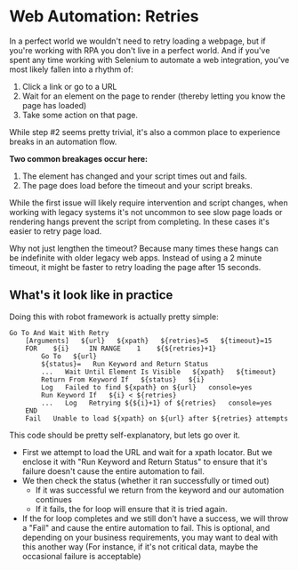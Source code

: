 # Web Automation: Retries

In a perfect world we wouldn't need to retry loading a webpage, but if you're working with RPA you don't live in a perfect world. And if you've spent any time working with Selenium to automate a web integration, you've most likely fallen into a rhythm of:

1. Click a link or go to a URL
2. Wait for an element on the page to render (thereby letting you know the page has loaded)
3. Take some action on that page.

While step #2 seems pretty trivial, it's also a common place to experience breaks in an automation flow.

**Two common breakages occur here:**

1. The element has changed and your script times out and fails.
2. The page does load before the timeout and your script breaks.

While the first issue will likely require intervention and script changes, when working with legacy systems it's not uncommon to see slow page loads or rendering hangs prevent the script from completing. In these cases it's easier to retry page load. 

Why not just lengthen the timeout? Because many times these hangs can be indefinite with older legacy web apps. Instead of using a 2 minute timeout, it might be faster to retry loading the page after 15 seconds.

## What's it look like in practice

Doing this with robot framework is actually pretty simple:

```robotframework
Go To And Wait With Retry
    [Arguments]   ${url}   ${xpath}   ${retries}=5   ${timeout}=15
    FOR    ${i}     IN RANGE    1    ${${retries}+1}
        Go To   ${url}
        ${status}=   Run Keyword and Return Status
        ...   Wait Until Element Is Visible   ${xpath}   ${timeout}
        Return From Keyword If   ${status}   ${i}
        Log   Failed to find ${xpath} on ${url}   console=yes
        Run Keyword If   ${i} < ${retries}
        ...   Log   Retrying ${${i}+1} of ${retries}   console=yes
    END
    Fail   Unable to load ${xpath} on ${url} after ${retries} attempts
```

This code should be pretty self-explanatory, but lets go over it.

- First we attempt to load the URL and wait for a xpath locator. But we enclose it with "Run Keyword and Return Status" to ensure that it's failure doesn't cause the entire automation to fail.
- We then check the status (whether it ran successfully or timed out)
  - If it was successful we return from the keyword and our automation continues
  - If it fails, the for loop will ensure that it is tried again.
- If the for loop completes and we still don't have a success, we will throw a "Fail" and cause the entire automation to fail. This is optional, and depending on your business requirements, you may want to deal with this another way (For instance, if it's not critical data, maybe the occasional failure is acceptable)
